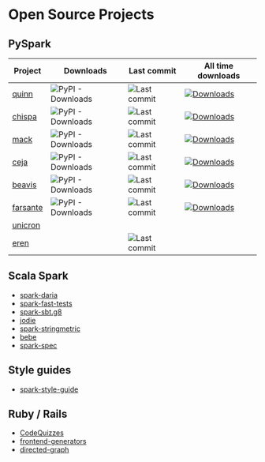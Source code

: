 # Open Source Projects

## PySpark

| Project | Downloads | Last commit | All time downloads |
|---------|-----------|-------------|--------------------|
| [quinn](https://github.com/MrPowers/quinn)   | ![PyPI - Downloads](https://img.shields.io/pypi/dm/quinn)      | ![Last commit](https://img.shields.io/github/last-commit/mrpowers/quinn/main)         | [![Downloads](https://static.pepy.tech/badge/quinn)](https://pepy.tech/project/quinn) |
| [chispa](https://github.com/MrPowers/chispa) | ![PyPI - Downloads](https://img.shields.io/pypi/dm/chispa) | ![Last commit](https://img.shields.io/github/last-commit/mrpowers/chispa/main) | [![Downloads](https://static.pepy.tech/badge/chispa)](https://pepy.tech/project/chispa) |
| [mack](https://github.com/MrPowers/mack) | ![PyPI - Downloads](https://img.shields.io/pypi/dm/mack) | ![Last commit](https://img.shields.io/github/last-commit/mrpowers/mack/main) | [![Downloads](https://static.pepy.tech/badge/mack)](https://pepy.tech/project/mack) |
| [ceja](https://github.com/MrPowers/ceja) | ![PyPI - Downloads](https://img.shields.io/pypi/dm/ceja) | ![Last commit](https://img.shields.io/github/last-commit/mrpowers/ceja/master) | [![Downloads](https://static.pepy.tech/badge/ceja)](https://pepy.tech/project/ceja) |
| [beavis](https://github.com/MrPowers/beavis) | ![PyPI - Downloads](https://img.shields.io/pypi/dm/beavis) | ![Last commit](https://img.shields.io/github/last-commit/mrpowers/beavis/main) | [![Downloads](https://static.pepy.tech/badge/beavis)](https://pepy.tech/project/beavis) |
| [farsante](https://github.com/MrPowers/farsante) | ![PyPI - Downloads](https://img.shields.io/pypi/dm/farsante) | ![Last commit](https://img.shields.io/github/last-commit/mrpowers/farsante/master) | [![Downloads](https://static.pepy.tech/badge/farsante)](https://pepy.tech/project/farsante) |
| [unicron](https://github.com/MrPowers/unicron) | | | |
| [eren](https://github.com/MrPowers/eren) | | ![Last commit](https://img.shields.io/github/last-commit/mrpowers/eren/main) | |

## Scala Spark

* [spark-daria](https://github.com/MrPowers/spark-daria)
* [spark-fast-tests](https://github.com/MrPowers/spark-fast-tests/)
* [spark-sbt.g8](https://github.com/MrPowers/spark-sbt.g8/)
* [jodie](https://github.com/MrPowers/jodie/)
* [spark-stringmetric](https://github.com/MrPowers/spark-stringmetric/)
* [bebe](https://github.com/MrPowers/bebe/)
* [spark-spec](https://github.com/MrPowers/spark-spec/)

## Style guides

* [spark-style-guide](https://github.com/MrPowers/spark-style-guide)

## Ruby / Rails

* [CodeQuizzes](http://www.codequizzes.com/)
* [frontend-generators](https://github.com/MrPowers/frontend-generators)
* [directed-graph](https://github.com/MrPowers/directed_graph)
